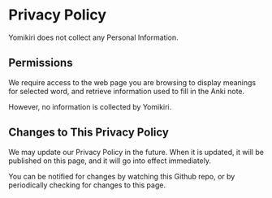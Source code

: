 # Privacy Policy

Yomikiri does not collect any Personal Information.

## Permissions

We require access to the web page you are browsing to display meanings
for selected word, and retrieve information used to fill in the Anki note.

However, no information is collected by Yomikiri.

## Changes to This Privacy Policy

We may update our Privacy Policy in the future.
When it is updated, it will be published on this page,
and it will go into effect immediately.

You can be notified for changes by watching this Github repo, or
by periodically checking for changes to this page.
